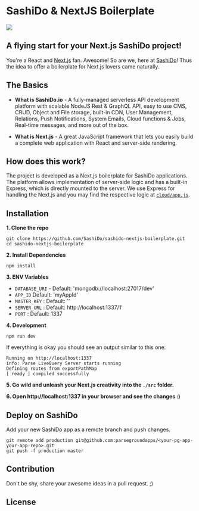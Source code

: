 # SashiDo & NextJS Boilerplate

![](https://media-blog.sashido.io/content/images/2020/08/sashido-love-nextjs--1-.png)

## A flying start for your Next.js SashiDo project!

You're a React and [Next.js](https://nextjs.org/) fan. Awesome! So are we, here at [SashiDo](https://www.sashido.io/en/)! Thus the idea to offer a boilerplate for Next.js lovers came naturally. 

## The Basics

 - **What is SashiDo.io** - A fully-managed serverless API development platform with scalable NodeJS Rest & GraphQL API, easy to use CMS, CRUD, Object and File storage, built-in CDN, User Management, Relations, Push Notifications, System Emails, Cloud functions & Jobs, Real-time messages, and more out of the box.
 
 - **What is Next.js** - A great JavaScript framework that lets you easily build a complete web application with React and server-side rendering.

## How does this work?

The project is developed as a Next.js boilerplate for SashiDo applications. The platform allows implementation of server-side logic and has a built-in Express, which is directly mounted to the server. We use Express for handling the Next.js and you may find the respective logic at [`cloud/app.js`](https://github.com/SashiDo/sashido-nextjs-boilerplate/blob/master/cloud/app.js#L18).

## Installation

**1. Clone the repo**
```
git clone https://github.com/SashiDo/sashido-nextjs-boilerplate.git
cd sashido-nextjs-boilerplate
```

**2. Install Dependencies**

```
npm install
```

**3. ENV Variables**

- `DATABASE_URI` - Default: 'mongodb://localhost:27017/dev'
- `APP_ID` Default: 'myAppId'
- `MASTER_KEY` : Default: ''
- `SERVER_URL` : Default: http://localhost:1337/1'
- `PORT` : Default: 1337

**4. Development**

```
npm run dev
```

If everything is okay you should see an output similar to this one:
```
Running on http://localhost:1337
info: Parse LiveQuery Server starts running
Defining routes from exportPathMap
[ ready ] compiled successfully

```
**5. Go wild and unleash your Next.js creativity into the `./src` folder.** 

**6. Open http://localhost:1337 in your browser and see the changes :)**


## Deploy on SashiDo

Add your new SashiDo app as a remote branch and push changes.

```
git remote add production git@github.com:parsegroundapps/<your-pg-app-your-app-repo>.git
git push -f production master
```

## Contribution

Don't be shy, share your awesome ideas in a pull request. ;)

## License

